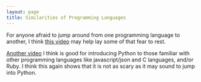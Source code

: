 ```yaml
---
layout: page
title: Similarities of Programming Languages
---
```


For anyone afraid to jump around from one programming language to another, I think [this video](https://www.youtube.com/watch?v=21sD7n3M8Ew) may help lay some of that fear to rest.

[Another video](https://www.youtube.com/watch?v=7lbx5OLYxTk&feature=youtu.be) I think is good for introducing Python to those familiar with other programming languages like javascript/json and
C languages, and/or Ruby.  I think this again shows that it is not as scary as it may sound to jump into Python.
